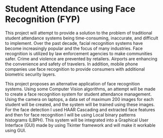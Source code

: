 # Student Attendance using Face Recognition (FYP)

This project will attempt to provide a solution to the problem of traditional student attendance systems being time-consuming, inaccurate, and difficult to implement.
Over the past decade, facial recognition systems have become increasingly popular and the focus of many industries. Face recognition is utilized by law enforcement agencies to make communities safer. Crime and violence are prevented by retailers. Airports are enhancing the convenience and safety of travelers. In addition, mobile phone companies use face recognition to provide consumers with additional biometric security layers.

This project proposes an alternative application of face recognition systems. Using some Computer Vision algorithms, an attempt will be made to create a face recognition system for student attendance management. Using the camera on laptops, a data set of maximum 200 images for each student will be created, and the system will be trained using these images. For the face detection I used HAAR Cascading and extracted face features and then for face recognition I will be using Local binary patterns histograms (LBPH). This system will be integrated into a Graphical User Interface (GUI) made by using Tkinter framework and will make it workable using GUI.
